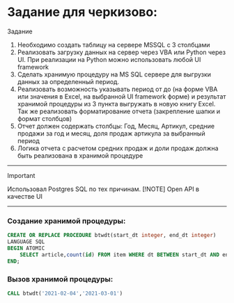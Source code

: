 # Задание для черкизово:

Задание
1. Необходимо создать таблицу на сервере MSSQL с 3 столбцами
2. Реализовать загрузку данных на сервер через VBA или Python через UI. При реализации на
Python можно использовать любой UI framework
3. Сделать хранимую процедуру на MS SQL сервере для выгрузки данных за определенный
период.
4. Реализовать возможность указывать период от до (на форме VBA или значения в Excel, на
выбранной UI framework форме) и результат хранимой процедуры из 3 пункта выгружать в
новую книгу Excel. Так же реализовать форматирование отчета (закрепление шапки и
формат столбцов)
5. Отчет должен содержать столбцы: Год, Месяц, Артикул, средние продажи за год и месяц,
доля продаж артикула за выбранный период
6. Логика отчета с расчетом средних продаж и доли продаж должна быть реализована в
хранимой процедуре



-----------------------------
> [!IMPORTANT]
> Использовал Postgres SQL по тех причинам.
> [!NOTE]
> Open API в качестве UI

-----------------------------
### Создание хранимой процедуры:
```sql
CREATE OR REPLACE PROCEDURE btwdt(start_dt integer, end_dt integer)
LANGUAGE SQL
BEGIN ATOMIC
    SELECT article,count(id) FROM item WHERE dt BETWEEN start_dt AND end_dt GROUP BY article;
END;

```
### Вызов хранимой процедуры:


```sql
CALL btwdt('2021-02-04','2021-03-01')
```



